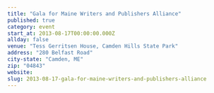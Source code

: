 ```yaml
---
title: "Gala for Maine Writers and Publishers Alliance"
published: true
category: event
start_at: 2013-08-17T00:00:00.000Z
allday: false
venue: "Tess Gerritsen House, Camden Hills State Park"
address: "280 Belfast Road"
city-state: "Camden, ME"
zip: "04843"
website:
slug: 2013-08-17-gala-for-maine-writers-and-publishers-alliance
---
```


